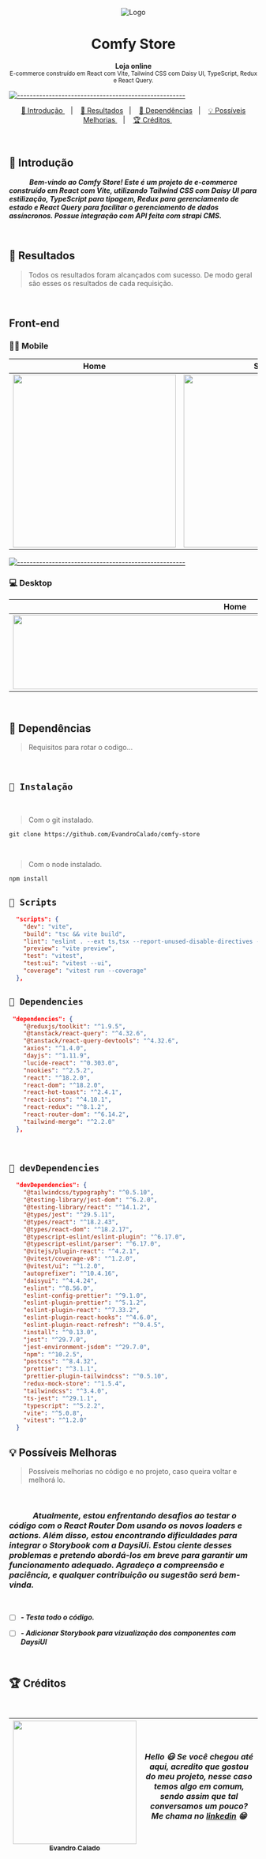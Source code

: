 <p align="center">

  <img src="https://github.com/EvandroCalado/comfy-store/assets/110628201/28bdef98-c809-4c60-8cc2-7a4725d38933" alt="Logo" />
</p>

<h1 align="center"> Comfy Store </h1>

<p align="center">
  <b> Loja online </b></br>
  <sub> E-commerce construído em React com Vite, Tailwind CSS com Daisy UI, TypeScript, Redux e React Query.
  <sub>
</p>


[![-----------------------------------------------------](https://raw.githubusercontent.com/andreasbm/readme/master/assets/lines/colored.png)](#table-of-contents)

<p align="center">
  <a href="#Introdução"> 🧩 Introdução </a>&nbsp;&nbsp;&nbsp;|&nbsp;&nbsp;&nbsp;
  <a href="#Resultados"> 🚀 Resultados</a>&nbsp;&nbsp;&nbsp;|&nbsp;&nbsp;&nbsp;
  <a href="#Dependências"> 🧪 Dependências</a>&nbsp;&nbsp;&nbsp;|&nbsp;&nbsp;&nbsp;
  <a href="#Ideias">💡 Possíveis Melhorias </a>&nbsp;&nbsp;&nbsp;|&nbsp;&nbsp;&nbsp;
  <a href="#Creditos"> 🏆 Créditos </a>&nbsp;&nbsp;&nbsp;&nbsp;&nbsp;&nbsp;
</p>

<br/>

<a id="Introdução"></a>
## 🧩 Introdução 

  ***⠀⠀⠀⠀Bem-vindo ao Comfy Store! Este é um projeto de e-commerce construído em React com Vite, utilizando Tailwind CSS com Daisy UI para estilização, TypeScript para tipagem, Redux para gerenciamento de estado e React Query para facilitar o gerenciamento de dados assíncronos. Possue integração com API feita com strapi CMS.***

<br/>


<a id="Resultados"></a>
## 🚀 Resultados 
  > Todos os resultados foram alcançados com sucesso. De modo geral são esses os resultados de cada requisição. 

<br/> 

## Front-end

</summary>

### 🤳🏻 Mobile


Home | Sobre | Entrar | Registro |
|---|---|---|---|
<img src="https://github.com/EvandroCalado/comfy-store/assets/110628201/978cdf95-361d-43dc-9142-42e9ec77cebc" width="330" height="350" /> | <img src="https://github.com/EvandroCalado/comfy-store/assets/110628201/6535eb10-8fd9-463d-b05d-f0aa844b3f87" width="330" height="350" />| <img src="https://github.com/EvandroCalado/comfy-store/assets/110628201/4dbd0fc0-358f-434c-b511-1e404c60c8ef" width="330" height="350" />| <img src="https://github.com/EvandroCalado/comfy-store/assets/110628201/595bd568-ffcb-48fb-b267-2393863c3613" width="330" height="350" />
  
  
[![-----------------------------------------------------](https://raw.githubusercontent.com/andreasbm/readme/master/assets/lines/colored.png)](#table-of-contents)


### 💻 Desktop


Home | Produtos | Carrinho |
|---|---|---|
<img src="https://github.com/EvandroCalado/comfy-store/assets/110628201/2fca71d6-22a7-4af0-b837-f4ddadd58e29" width="900" height="150" /> | <img src="https://github.com/EvandroCalado/comfy-store/assets/110628201/e03f3d85-fbf6-444f-b815-11e2a7f75410" width="900" height="150" /> | <img src="https://github.com/EvandroCalado/comfy-store/assets/110628201/af318e4c-44d5-427e-acc9-c0c540f1200c" width="900" height="150" />


<br/>
 

<a id="Dependências"></a>
## 🧪 Dependências
> Requisitos para rotar o codigo...

  
<br />   

## `📖 Instalação`

<br />

> Com o git instalado. 

```
git clone https://github.com/EvandroCalado/comfy-store
```

<br />

> Com o node instalado. 

```
npm install
```


## `📖 Scripts` 

```JSON
  "scripts": {
    "dev": "vite",
    "build": "tsc && vite build",
    "lint": "eslint . --ext ts,tsx --report-unused-disable-directives --max-warnings 0",
    "preview": "vite preview",
    "test": "vitest",
    "test:ui": "vitest --ui",
    "coverage": "vitest run --coverage"
  },

```
  

## `📖 Dependencies` 

```JSON
 "dependencies": {
    "@reduxjs/toolkit": "^1.9.5",
    "@tanstack/react-query": "^4.32.6",
    "@tanstack/react-query-devtools": "^4.32.6",
    "axios": "^1.4.0",
    "dayjs": "^1.11.9",
    "lucide-react": "^0.303.0",
    "nookies": "^2.5.2",
    "react": "^18.2.0",
    "react-dom": "^18.2.0",
    "react-hot-toast": "^2.4.1",
    "react-icons": "^4.10.1",
    "react-redux": "^8.1.2",
    "react-router-dom": "^6.14.2",
    "tailwind-merge": "^2.2.0"
  },

```

<br /> 

## `📖 devDependencies` 


```JSON
  "devDependencies": {
    "@tailwindcss/typography": "^0.5.10",
    "@testing-library/jest-dom": "^6.2.0",
    "@testing-library/react": "^14.1.2",
    "@types/jest": "^29.5.11",
    "@types/react": "^18.2.43",
    "@types/react-dom": "^18.2.17",
    "@typescript-eslint/eslint-plugin": "^6.17.0",
    "@typescript-eslint/parser": "^6.17.0",
    "@vitejs/plugin-react": "^4.2.1",
    "@vitest/coverage-v8": "^1.2.0",
    "@vitest/ui": "^1.2.0",
    "autoprefixer": "^10.4.16",
    "daisyui": "^4.4.24",
    "eslint": "^8.56.0",
    "eslint-config-prettier": "^9.1.0",
    "eslint-plugin-prettier": "^5.1.2",
    "eslint-plugin-react": "^7.33.2",
    "eslint-plugin-react-hooks": "^4.6.0",
    "eslint-plugin-react-refresh": "^0.4.5",
    "install": "^0.13.0",
    "jest": "^29.7.0",
    "jest-environment-jsdom": "^29.7.0",
    "npm": "^10.2.5",
    "postcss": "^8.4.32",
    "prettier": "^3.1.1",
    "prettier-plugin-tailwindcss": "^0.5.10",
    "redux-mock-store": "^1.5.4",
    "tailwindcss": "^3.4.0",
    "ts-jest": "^29.1.1",
    "typescript": "^5.2.2",
    "vite": "^5.0.8",
    "vitest": "^1.2.0"
  }

```


<a id="Ideias"></a>
## 💡 Possíveis Melhoras
> Possíveis melhorias no código e no projeto, caso queira voltar e melhorá lo.

<br />

  ### ***⠀⠀⠀⠀Atualmente, estou enfrentando desafios ao testar o código com o React Router Dom usando os novos loaders e actions. Além disso, estou encontrando dificuldades para integrar o Storybook com a DaysiUi. Estou ciente desses problemas e pretendo abordá-los em breve para garantir um funcionamento adequado. Agradeço a compreensão e paciência, e qualquer contribuição ou sugestão será bem-vinda.***


<br /> 

- [ ] ***- Testa todo o código.*** 
- [ ] ***- Adicionar Storybook para vizualização dos componentes com DaysiUI*** 


<br /> 

<a id="Creditos"></a>
## 🏆 Créditos

<br />


<div > 

| [<img src="https://github.com/EvandroCalado/comfy-store/assets/110628201/67c2c7ab-bfc1-441f-a960-ec698fb99559" width=250 ><br><sub> Evandro Calado </sub>](https://www.linkedin.com/in/evandro-calado/) | ***Hello 😃 Se você chegou até aqui, acredito que gostou do meu projeto, nesse caso temos algo em comum, sendo assim que tal conversamos um pouco? Me chama no [linkedin](https://www.linkedin.com/in/evandro-calado/) 😁*** | 
|---|---|


</div> 
